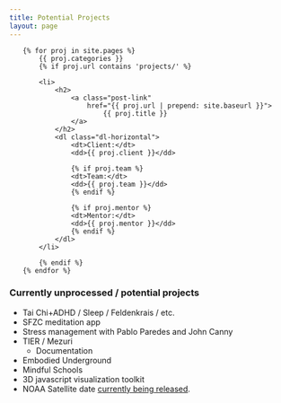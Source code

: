 ```yaml
---
title: Potential Projects
layout: page
---
```

<ul class="post-list list-unstyled">

    {% for proj in site.pages %}
        {{ proj.categories }}
        {% if proj.url contains 'projects/' %}

        <li>
            <h2>
                <a class="post-link"
                    href="{{ proj.url | prepend: site.baseurl }}">
                        {{ proj.title }}
                </a>
            </h2>
            <dl class="dl-horizontal">
                <dt>Client:</dt>
                <dd>{{ proj.client }}</dd>

                {% if proj.team %}
                <dt>Team:</dt>
                <dd>{{ proj.team }}</dd>
                {% endif %}

                {% if proj.mentor %}
                <dt>Mentor:</dt>
                <dd>{{ proj.mentor }}</dd>
                {% endif %}
            </dl>
        </li>

        {% endif %}
    {% endfor %}
</ul>

### Currently unprocessed / potential projects

 - Tai Chi+ADHD / Sleep / Feldenkrais / etc.
 - SFZC meditation app
 - Stress management with Pablo Paredes and John Canny
 - TIER / Mezuri
   - Documentation
 - Embodied Underground
 - Mindful Schools
 - 3D javascript visualization toolkit
 - NOAA Satellite date [currently being
   released](https://data-alliance.noaa.gov/).
